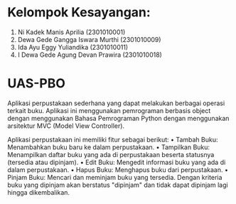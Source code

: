 # Kelompok Kesayangan: 
1. Ni Kadek Manis Aprilia 			(2301010001)
2. Dewa Gede Gangga Iswara Murthi 	(2301010009)
3. Ida Ayu Eggy Yuliandika 			(2301010011)
4. I Dewa Gede Agung Devan Prawira 	(2301010018)

# UAS-PBO
Aplikasi perpustakaan sederhana yang dapat melakukan berbagai operasi terkait buku. Aplikasi ini menggunakan pemrograman berbasis object dengan menggunakan Bahasa Pemrograman 
Python dengan menggunakan arsitektur MVC (Model View Controller). 

Aplikasi perpustakaan ini memiliki fitur sebagai berikut: 
• Tambah Buku: Menambahkan buku baru ke dalam perpustakaan. 
• Tampilkan Buku: Menampilkan daftar buku yang ada di perpustakaan beserta statusnya (tersedia atau dipinjam). 
• Edit Buku: Mengedit informasi buku yang ada di dalam perpustakaan. 
• Hapus Buku: Menghapus buku dari perpustakaan. 
• Pinjam Buku: Mencari dan meminjam buku yang tersedia. Dengan kriteria buku yang dipinjam akan berstatus "dipinjam" dan tidak dapat dipinjam lagi hingga dikembalikan. 

